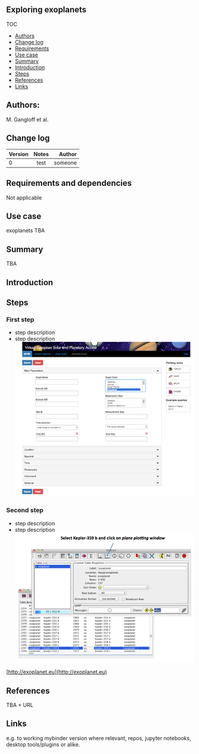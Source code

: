 ## Exploring exoplanets

TOC
* [Authors](https://github.com/aprossi/vespa-test-tutorial/blob/master/README.md#authors)
* [Change log](https://github.com/aprossi/vespa-test-tutorial/blob/master/README.md#change-log)
* [Requirements](https://github.com/aprossi/vespa-test-tutorial/blob/master/README.md#requirements-and-dependencies)
* [Use case](https://github.com/aprossi/vespa-test-tutorial/blob/master/README.md#use-case)
* [Summary](https://github.com/aprossi/vespa-test-tutorial/blob/master/README.md#summary)
* [Introduction](https://github.com/aprossi/vespa-test-tutorial/blob/master/README.md#introduction)
* [Steps](https://github.com/aprossi/vespa-test-tutorial/blob/master/README.md#steps)
* [References](https://github.com/aprossi/vespa-test-tutorial/blob/master/README.md#references)
* [Links](https://github.com/aprossi/vespa-test-tutorial/blob/master/README.md#links)

## Authors: 

M. Gangloff et al.

## Change log

| Version       | Notes         | Author  |
| ------------- |:-------------:| -----:  |
| 0             | test          | someone |


## Requirements and dependencies
 Not applicable
 
## Use case
exoplanets TBA

## Summary
TBA

## Introduction

## Steps

### First step
* step description
* step description
![1](https://raw.githubusercontent.com/aprossi/vespa-test-tutorial/master/IMG/1.png)

### Second step
* step description
* step description
![7](https://raw.githubusercontent.com/aprossi/vespa-test-tutorial/master/IMG/7.png)

[http://exoplanet.eu](http://exoplanet.eu)


## References

TBA + URL


## Links
e.g. to working mybinder version where relevant, repos, jupyter notebooks, desktop tools/plugins or alike.
